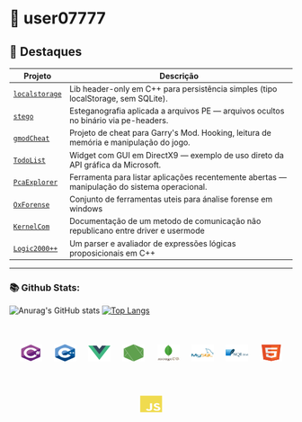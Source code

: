 # 👾 user07777



## 📂 Destaques

| Projeto | Descrição |
|--------|-----------|
| [`localstorage`](https://github.com/user07777/localstorage) | Lib header-only em C++ para persistência simples (tipo localStorage, sem SQLite). |
| [`stego`](https://github.com/user07777/stego) | Esteganografia aplicada a arquivos PE — arquivos ocultos no binário via pe-headers. |
| [`gmodCheat`](https://github.com/user07777/gmodCheat) | Projeto de cheat para Garry's Mod. Hooking, leitura de memória e manipulação do jogo. |
| [`TodoList`](https://github.com/user07777/TodoList) | Widget com GUI em DirectX9 — exemplo de uso direto da API gráfica da Microsoft. |
| [`PcaExplorer`](https://github.com/user07777/PcaExplorer) | Ferramenta para listar aplicações recentemente abertas — manipulação do sistema operacional. |
| [`OxForense`](https://github.com/user07777/0xforense) | Conjunto de ferramentas uteis para ánalise forense em windows
| [`KernelCom`](https://github.com/user07777/KernelCom) | Documentação de um metodo de comunicação não republicano entre driver e usermode
| [`Logic2000++`](https://github.com/user07777/Logic2000-) | Um parser e avaliador de expressões lógicas proposicionais em C++
---







<h3> 📚 Github Stats: <br></h3>

![Anurag's GitHub stats](https://github-readme-stats.vercel.app/api?username=user07777&show_icons=true&theme=gruvbox)
[![Top Langs](https://github-readme-stats.vercel.app/api/top-langs/?username=user07777&&theme=gruvbox&hide=css,html)](https://github.com/souzanac/github-readme-stats)
<div align="center" style="display: inline_block;font-size:75px">
  <img align="center" alt="Ally-HTML" height="30" width="40" src="https://raw.githubusercontent.com/devicons/devicon/v2.15.1/icons/csharp/csharp-original.svg">
  <img align="center" alt="Ally-HTML" height="30" width="40" src="https://raw.githubusercontent.com/devicons/devicon/v2.15.1/icons/cplusplus/cplusplus-original.svg">
  <img align="center" alt="Ally-HTML" height="30" width="40" src="https://raw.githubusercontent.com/devicons/devicon/v2.15.1/icons/vuejs/vuejs-original.svg">
  <img align="center" alt="Ally-HTML" height="30" width="40" src="https://raw.githubusercontent.com/devicons/devicon/v2.15.1/icons/nodejs/nodejs-plain.svg">
  <img align="center" alt="Ally-HTML" height="30" width="40" src="https://raw.githubusercontent.com/devicons/devicon/v2.15.1/icons/mongodb/mongodb-original-wordmark.svg">
  <img align="center" alt="Ally-HTML" height="30" width="40" src="https://raw.githubusercontent.com/devicons/devicon/v2.15.1/icons/mysql/mysql-original-wordmark.svg">
  <img align="center" alt="Ally-HTML" height="30" width="40" src="https://raw.githubusercontent.com/devicons/devicon/v2.15.1/icons/sqlite/sqlite-original-wordmark.svg">


  <img align="center" alt="Ally-HTML" height="30" width="40" src="https://raw.githubusercontent.com/devicons/devicon/master/icons/html5/html5-original.svg">
  <img align="center" alt="Ally-Js" height="30" width="40" src="https://raw.githubusercontent.com/devicons/devicon/master/icons/javascript/javascript-plain.svg">
</div>
<!--
**user07777/user07777** is a ✨ _special_ ✨ repository because its `README.md` (this file) appears on your GitHub profile.
  
